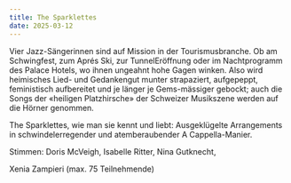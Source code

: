 ```yaml
---
title: The Sparklettes
date: 2025-03-12
---
```


Vier Jazz-Sängerinnen sind auf Mission in der Tourismusbranche. Ob am Schwingfest, zum Aprés Ski, zur TunnelEröffnung oder im Nachtprogramm des Palace Hotels, wo ihnen ungeahnt hohe Gagen winken. Also wird heimisches Lied- und Gedankengut munter strapaziert, aufgepeppt, feministisch aufbereitet und je länger je Gems-mässiger gebockt; auch die Songs der «heiligen Platzhirsche» der Schweizer Musikszene werden auf die Hörner genommen.

The Sparklettes, wie man sie kennt und liebt: Ausgeklügelte
Arrangements in schwindelerregender und atemberaubender
A Cappella-Manier.

Stimmen: Doris McVeigh, Isabelle Ritter, Nina Gutknecht,

Xenia Zampieri
(max. 75 Teilnehmende)
